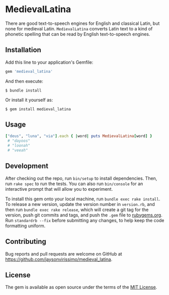 # MedievalLatina

There are good text-to-speech engines for English and classical Latin, but none for medieval Latin.
`MedievalLatina` converts Latin text to a kind of phonetic spelling that can be read by English text-to-speech engines.

## Installation

Add this line to your application's Gemfile:

```ruby
gem 'medieval_latina'
```

And then execute:

    $ bundle install

Or install it yourself as:

    $ gem install medieval_latina

## Usage

```ruby
["deus", "luna", "via"].each { |word| puts MedievalLatina[word] }
 # "dayoos"
 # "loonah"
 # "veeah"
```

## Development

After checking out the repo, run `bin/setup` to install dependencies.
Then, run `rake spec` to run the tests.
You can also run `bin/console` for an interactive prompt that will allow you to experiment.

To install this gem onto your local machine, run `bundle exec rake install`.
To release a new version, update the version number in `version.rb`, and then run `bundle exec rake release`, which will create a git tag for the version, push git commits and tags, and push the `.gem` file to [rubygems.org](https://rubygems.org).
Run `standardrb --fix` before submitting any changes, to help keep the code formatting uniform.

## Contributing

Bug reports and pull requests are welcome on GitHub at https://github.com/jaysonvirissimo/medieval_latina.

## License

The gem is available as open source under the terms of the [MIT License](https://github.com/jaysonvirissimo/medieval_latina/blob/master/LICENSE.txt).
